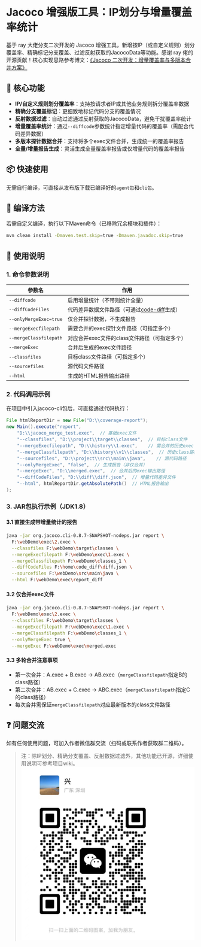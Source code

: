 # Jacoco 增强版工具：IP划分与增量覆盖率统计

基于 ray 大佬分支二次开发的 Jacoco 增强工具，新增按IP（或自定义规则）划分覆盖率、精确标记分支覆盖、过滤反射获取的JacocoData等功能。感谢 ray 佬的开源贡献！核心实现思路参考博文：[《Jacoco 二次开发：增量覆盖率与多版本合并方案》](https://blog.csdn.net/qq_34418450/article/details/135386280?spm=1001.2014.3001.5501)


## 🚀 核心功能
- **IP/自定义规则划分覆盖率**：支持按请求者IP或其他业务规则拆分覆盖率数据
- **精确分支覆盖标记**：更细致地标记代码分支的覆盖情况
- **反射数据过滤**：自动过滤通过反射获取的JacocoData，避免干扰覆盖率统计
- **增量覆盖率统计**：通过`--diffcode`参数统计指定增量代码的覆盖率（需配合代码差异数据）
- **多版本探针数据合并**：支持将多个exec文件合并，生成统一的覆盖率报告
- **全量/增量报告生成**：灵活生成全量覆盖率报告或仅增量代码的覆盖率报告


## 📦 快速使用
无需自行编译，可直接从发布版下载已编译好的`agent包`和`cli包`。


## 🔨 编译方法
若需自定义编译，执行以下Maven命令（已移除冗余模块和插件）：
```bash
mvn clean install -Dmaven.test.skip=true -Dmaven.javadoc.skip=true
```


## 📝 使用说明

### 1. 命令参数说明
| 参数名 | 作用 |
|--------|------|
| `--diffcode` | 启用增量统计（不带则统计全量） |
| `--diffCodeFiles` | 代码差异数据文件路径（可通过[code-diff](https://gitee.com/Dray/code-diff)生成） |
| `--onlyMergeExec=true` | 仅合并探针数据，不生成报告 |
| `--mergeExecfilepath` | 需要合并的exec探针文件路径（可指定多个） |
| `--mergeClassfilepath` | 对应合并exec文件的class文件路径（可指定多个） |
| `--mergeExec` | 合并后生成的exec文件路径 |
| `--classfiles` | 目标class文件路径（可指定多个） |
| `--sourcefiles` | 源代码文件路径 |
| `--html` | 生成的HTML报告输出路径 |


### 2. 代码调用示例
在项目中引入jacoco-cli包后，可直接通过代码执行：
```java
File htmlReportDir = new File("D:\\coverage-report");
new Main().execute("report", 
    "D:\\jacoco_merge_test.exec",  // 基础exec文件
    "--classfiles", "D:\\project\\target\\classes",  // 目标class文件
    "--mergeExecfilepath", "D:\\history\\1.exec",    // 需合并的历史exec
    "--mergeClassfilepath", "D:\\history\\v1\\classes",  // 历史class路径
    "--sourcefiles", "D:\\project\\src\\main\\java",    // 源代码路径
    "--onlyMergeExec", "false",  // 生成报告（非仅合并）
    "--mergeExec", "D:\\merged.exec",  // 合并后的exec输出路径
    "--diffCodeFiles", "D:\\diff\\diff.json",  // 增量代码差异文件
    "--html", htmlReportDir.getAbsolutePath()  // HTML报告输出
);
```


### 3. JAR包执行示例（JDK1.8）

#### 3.1 直接生成带增量统计的报告
```bash
java -jar org.jacoco.cli-0.8.7-SNAPSHOT-nodeps.jar report \
  F:\webDemo\exec\2.exec \
  --classfiles F:\webDemo\target\classes \
  --mergeExecfilepath F:\webDemo\exec\1.exec \
  --mergeClassfilepath F:\webDemo\classes_1 \
  --diffCodeFiles F:\home\code_diff\diff.json \
  --sourcefiles F:\webDemo\src\main\java \
  --html F:\webDemo\exec\report_diff
```

#### 3.2 仅合并exec文件
```bash
java -jar org.jacoco.cli-0.8.7-SNAPSHOT-nodeps.jar report \
  F:\webDemo\exec\2.exec \
  --classfiles F:\webDemo\target\classes \
  --mergeExecfilepath F:\webDemo\exec\1.exec \
  --mergeClassfilepath F:\webDemo\classes_1 \
  --onlyMergeExec true \
  --mergeExec F:\webDemo\exec\merged.exec
```

#### 3.3 多轮合并注意事项
- 第一次合并：A.exec + B.exec → AB.exec（`mergeClassfilepath`指定B的class路径）
- 第二次合并：AB.exec + C.exec → ABC.exec（`mergeClassfilepath`指定C的class路径）
- 每次合并需保证`mergeClassfilepath`对应最新版本的class文件路径


## ❓ 问题交流
如有任何使用问题，可加入作者微信群交流（扫码或联系作者获取群二维码）。


> 注：除IP划分、精确分支覆盖、反射数据过滤外，其他功能已开源，详细使用说明可参考项目wiki。
![输入图片说明](image2.png)
